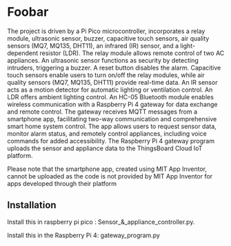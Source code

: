 # Foobar

The project is driven by a Pi Pico microcontroller, incorporates a relay module, ultrasonic sensor, buzzer, capacitive touch sensors, air quality sensors (MQ7, MQ135, DHT11), an infrared (IR) sensor, and a light-dependent resistor (LDR). The relay module allows remote control of two AC appliances. An ultrasonic sensor functions as security by detecting intruders, triggering a buzzer. A reset button disables the alarm. Capacitive touch sensors enable users to turn on/off the relay modules, while air quality sensors (MQ7, MQ135, DHT11) provide real-time data. An IR sensor acts as a motion detector for automatic lighting or ventilation control. An LDR offers ambient lighting control. An HC-05 Bluetooth module enables wireless communication with a Raspberry Pi 4 gateway for data exchange and remote control. The gateway receives MQTT messages from a smartphone app, facilitating two-way communication and comprehensive smart home system control. The app allows users to request sensor data, monitor alarm status, and remotely control appliances, including voice commands for added accessibility. The Raspberry Pi 4 gateway program uploads the sensor and appliance data to the ThingsBoard Cloud IoT platform.


Please note that the smartphone app, created using MIT App Inventor, cannot be uploaded as the code is not provided by MIT App Inventor for apps developed through their platform
## Installation

Install this in raspberry pi pico : Sensor_&_appliance_controller.py.

Install this in the Raspberry Pi 4:  gateway_program.py

